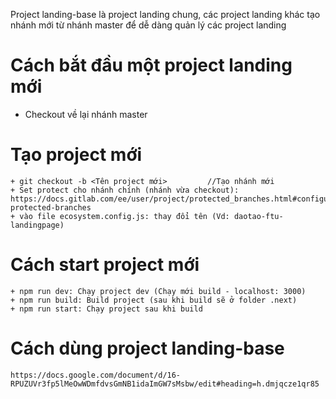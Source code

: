 Project landing-base là project landing chung, các project landing khác tạo nhánh mới từ nhánh master để dễ dàng quản lý các project landing

# Cách bắt đầu một project landing mới
+ Checkout về lại nhánh master
# Tạo project mới 
    + git checkout -b <Tên project mới>         //Tạo nhánh mới
    + Set protect cho nhánh chính (nhánh vừa checkout): https://docs.gitlab.com/ee/user/project/protected_branches.html#configuring-protected-branches
    + vào file ecosystem.config.js: thay đổi tên (Vd: daotao-ftu-landingpage)
# Cách start project mới 
    + npm run dev: Chạy project dev (Chạy mới build - localhost: 3000) 
    + npm run build: Build project (sau khi build sẽ ở folder .next)
    + npm run start: Chạy project sau khi build

# Cách dùng project landing-base
    https://docs.google.com/document/d/16-RPUZUVr3fp5lMeOwWDmfdvsGmNB1idaImGW7sMsbw/edit#heading=h.dmjqcze1qr85
